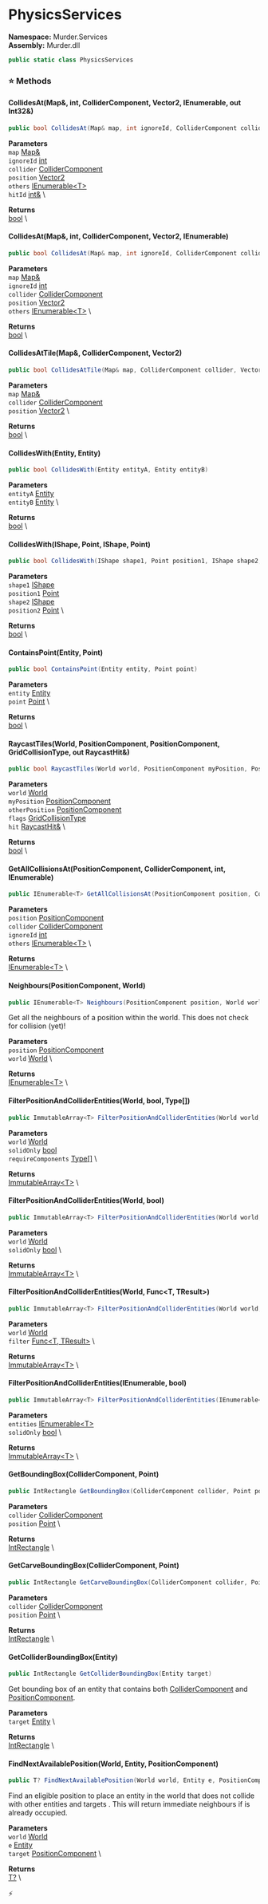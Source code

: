 # PhysicsServices

**Namespace:** Murder.Services \
**Assembly:** Murder.dll

```csharp
public static class PhysicsServices
```

### ⭐ Methods
#### CollidesAt(Map&, int, ColliderComponent, Vector2, IEnumerable<T>, out Int32&)
```csharp
public bool CollidesAt(Map& map, int ignoreId, ColliderComponent collider, Vector2 position, IEnumerable<T> others, Int32& hitId)
```

**Parameters** \
`map` [Map&](/Murder/Core/Map.html) \
`ignoreId` [int](https://learn.microsoft.com/en-us/dotnet/api/System.Int32?view=net-7.0) \
`collider` [ColliderComponent](/Murder/Components/ColliderComponent.html) \
`position` [Vector2](/Murder/Core/Geometry/Vector2.html) \
`others` [IEnumerable\<T\>](https://learn.microsoft.com/en-us/dotnet/api/System.Collections.Generic.IEnumerable-1?view=net-7.0) \
`hitId` [int&](https://learn.microsoft.com/en-us/dotnet/api/System.Int32?view=net-7.0) \

**Returns** \
[bool](https://learn.microsoft.com/en-us/dotnet/api/System.Boolean?view=net-7.0) \

#### CollidesAt(Map&, int, ColliderComponent, Vector2, IEnumerable<T>)
```csharp
public bool CollidesAt(Map& map, int ignoreId, ColliderComponent collider, Vector2 position, IEnumerable<T> others)
```

**Parameters** \
`map` [Map&](/Murder/Core/Map.html) \
`ignoreId` [int](https://learn.microsoft.com/en-us/dotnet/api/System.Int32?view=net-7.0) \
`collider` [ColliderComponent](/Murder/Components/ColliderComponent.html) \
`position` [Vector2](/Murder/Core/Geometry/Vector2.html) \
`others` [IEnumerable\<T\>](https://learn.microsoft.com/en-us/dotnet/api/System.Collections.Generic.IEnumerable-1?view=net-7.0) \

**Returns** \
[bool](https://learn.microsoft.com/en-us/dotnet/api/System.Boolean?view=net-7.0) \

#### CollidesAtTile(Map&, ColliderComponent, Vector2)
```csharp
public bool CollidesAtTile(Map& map, ColliderComponent collider, Vector2 position)
```

**Parameters** \
`map` [Map&](/Murder/Core/Map.html) \
`collider` [ColliderComponent](/Murder/Components/ColliderComponent.html) \
`position` [Vector2](/Murder/Core/Geometry/Vector2.html) \

**Returns** \
[bool](https://learn.microsoft.com/en-us/dotnet/api/System.Boolean?view=net-7.0) \

#### CollidesWith(Entity, Entity)
```csharp
public bool CollidesWith(Entity entityA, Entity entityB)
```

**Parameters** \
`entityA` [Entity](/Bang/Entities/Entity.html) \
`entityB` [Entity](/Bang/Entities/Entity.html) \

**Returns** \
[bool](https://learn.microsoft.com/en-us/dotnet/api/System.Boolean?view=net-7.0) \

#### CollidesWith(IShape, Point, IShape, Point)
```csharp
public bool CollidesWith(IShape shape1, Point position1, IShape shape2, Point position2)
```

**Parameters** \
`shape1` [IShape](/Murder/Core/Geometry/IShape.html) \
`position1` [Point](/Murder/Core/Geometry/Point.html) \
`shape2` [IShape](/Murder/Core/Geometry/IShape.html) \
`position2` [Point](/Murder/Core/Geometry/Point.html) \

**Returns** \
[bool](https://learn.microsoft.com/en-us/dotnet/api/System.Boolean?view=net-7.0) \

#### ContainsPoint(Entity, Point)
```csharp
public bool ContainsPoint(Entity entity, Point point)
```

**Parameters** \
`entity` [Entity](/Bang/Entities/Entity.html) \
`point` [Point](/Murder/Core/Geometry/Point.html) \

**Returns** \
[bool](https://learn.microsoft.com/en-us/dotnet/api/System.Boolean?view=net-7.0) \

#### RaycastTiles(World, PositionComponent, PositionComponent, GridCollisionType, out RaycastHit&)
```csharp
public bool RaycastTiles(World world, PositionComponent myPosition, PositionComponent otherPosition, GridCollisionType flags, RaycastHit& hit)
```

**Parameters** \
`world` [World](/Bang/World.html) \
`myPosition` [PositionComponent](/Murder/Components/PositionComponent.html) \
`otherPosition` [PositionComponent](/Murder/Components/PositionComponent.html) \
`flags` [GridCollisionType](/Murder/Core/GridCollisionType.html) \
`hit` [RaycastHit&](/Murder/Services/RaycastHit.html) \

**Returns** \
[bool](https://learn.microsoft.com/en-us/dotnet/api/System.Boolean?view=net-7.0) \

#### GetAllCollisionsAt(PositionComponent, ColliderComponent, int, IEnumerable<T>)
```csharp
public IEnumerable<T> GetAllCollisionsAt(PositionComponent position, ColliderComponent collider, int ignoreId, IEnumerable<T> others)
```

**Parameters** \
`position` [PositionComponent](/Murder/Components/PositionComponent.html) \
`collider` [ColliderComponent](/Murder/Components/ColliderComponent.html) \
`ignoreId` [int](https://learn.microsoft.com/en-us/dotnet/api/System.Int32?view=net-7.0) \
`others` [IEnumerable\<T\>](https://learn.microsoft.com/en-us/dotnet/api/System.Collections.Generic.IEnumerable-1?view=net-7.0) \

**Returns** \
[IEnumerable\<T\>](https://learn.microsoft.com/en-us/dotnet/api/System.Collections.Generic.IEnumerable-1?view=net-7.0) \

#### Neighbours(PositionComponent, World)
```csharp
public IEnumerable<T> Neighbours(PositionComponent position, World world)
```

Get all the neighbours of a position within the world.
            This does not check for collision (yet)!

**Parameters** \
`position` [PositionComponent](/Murder/Components/PositionComponent.html) \
`world` [World](/Bang/World.html) \

**Returns** \
[IEnumerable\<T\>](https://learn.microsoft.com/en-us/dotnet/api/System.Collections.Generic.IEnumerable-1?view=net-7.0) \

#### FilterPositionAndColliderEntities(World, bool, Type[])
```csharp
public ImmutableArray<T> FilterPositionAndColliderEntities(World world, bool solidOnly, Type[] requireComponents)
```

**Parameters** \
`world` [World](/Bang/World.html) \
`solidOnly` [bool](https://learn.microsoft.com/en-us/dotnet/api/System.Boolean?view=net-7.0) \
`requireComponents` [Type[]](https://learn.microsoft.com/en-us/dotnet/api/System.Type?view=net-7.0) \

**Returns** \
[ImmutableArray\<T\>](https://learn.microsoft.com/en-us/dotnet/api/System.Collections.Immutable.ImmutableArray-1?view=net-7.0) \

#### FilterPositionAndColliderEntities(World, bool)
```csharp
public ImmutableArray<T> FilterPositionAndColliderEntities(World world, bool solidOnly)
```

**Parameters** \
`world` [World](/Bang/World.html) \
`solidOnly` [bool](https://learn.microsoft.com/en-us/dotnet/api/System.Boolean?view=net-7.0) \

**Returns** \
[ImmutableArray\<T\>](https://learn.microsoft.com/en-us/dotnet/api/System.Collections.Immutable.ImmutableArray-1?view=net-7.0) \

#### FilterPositionAndColliderEntities(World, Func<T, TResult>)
```csharp
public ImmutableArray<T> FilterPositionAndColliderEntities(World world, Func<T, TResult> filter)
```

**Parameters** \
`world` [World](/Bang/World.html) \
`filter` [Func\<T, TResult\>](https://learn.microsoft.com/en-us/dotnet/api/System.Func-2?view=net-7.0) \

**Returns** \
[ImmutableArray\<T\>](https://learn.microsoft.com/en-us/dotnet/api/System.Collections.Immutable.ImmutableArray-1?view=net-7.0) \

#### FilterPositionAndColliderEntities(IEnumerable<T>, bool)
```csharp
public ImmutableArray<T> FilterPositionAndColliderEntities(IEnumerable<T> entities, bool solidOnly)
```

**Parameters** \
`entities` [IEnumerable\<T\>](https://learn.microsoft.com/en-us/dotnet/api/System.Collections.Generic.IEnumerable-1?view=net-7.0) \
`solidOnly` [bool](https://learn.microsoft.com/en-us/dotnet/api/System.Boolean?view=net-7.0) \

**Returns** \
[ImmutableArray\<T\>](https://learn.microsoft.com/en-us/dotnet/api/System.Collections.Immutable.ImmutableArray-1?view=net-7.0) \

#### GetBoundingBox(ColliderComponent, Point)
```csharp
public IntRectangle GetBoundingBox(ColliderComponent collider, Point position)
```

**Parameters** \
`collider` [ColliderComponent](/Murder/Components/ColliderComponent.html) \
`position` [Point](/Murder/Core/Geometry/Point.html) \

**Returns** \
[IntRectangle](/Murder/Core/Geometry/IntRectangle.html) \

#### GetCarveBoundingBox(ColliderComponent, Point)
```csharp
public IntRectangle GetCarveBoundingBox(ColliderComponent collider, Point position)
```

**Parameters** \
`collider` [ColliderComponent](/Murder/Components/ColliderComponent.html) \
`position` [Point](/Murder/Core/Geometry/Point.html) \

**Returns** \
[IntRectangle](/Murder/Core/Geometry/IntRectangle.html) \

#### GetColliderBoundingBox(Entity)
```csharp
public IntRectangle GetColliderBoundingBox(Entity target)
```

Get bounding box of an entity that contains both [ColliderComponent](/Murder/Components/ColliderComponent.html)
            and [PositionComponent](/Murder/Components/PositionComponent.html).

**Parameters** \
`target` [Entity](/Bang/Entities/Entity.html) \

**Returns** \
[IntRectangle](/Murder/Core/Geometry/IntRectangle.html) \

#### FindNextAvailablePosition(World, Entity, PositionComponent)
```csharp
public T? FindNextAvailablePosition(World world, Entity e, PositionComponent target)
```

Find an eligible position to place an entity <paramref name="e" /> in the world that does not collide
            with other entities and targets <paramref name="target" />.
            This will return immediate neighbours if <paramref name="target" /> is already occupied.

**Parameters** \
`world` [World](/Bang/World.html) \
`e` [Entity](/Bang/Entities/Entity.html) \
`target` [PositionComponent](/Murder/Components/PositionComponent.html) \

**Returns** \
[T?](https://learn.microsoft.com/en-us/dotnet/api/System.Nullable-1?view=net-7.0) \



⚡